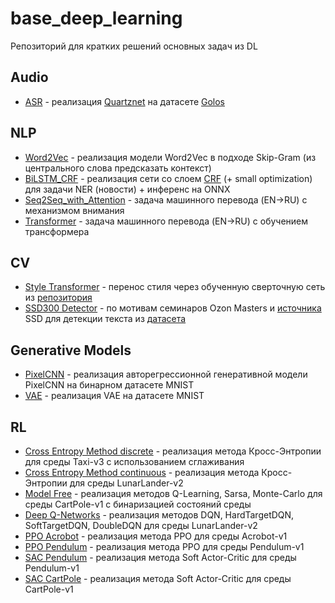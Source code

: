 # base_deep_learning
Репозиторий для кратких решений основных задач из DL

## Audio
- [ASR](Audio/golos_asr_400.ipynb) - реализация [Quartznet](https://arxiv.org/pdf/1910.10261.pdf)
на датасете [Golos](https://github.com/salute-developers/golos)


## NLP
- [Word2Vec](NLP/word2vec.ipynb) - реализация модели Word2Vec в подходе Skip-Gram 
(из центрального слова предсказать контекст)
- [BiLSTM_CRF](NLP/BiLSTM_CRF.ipynb) - реализация сети со слоем 
[CRF](https://pytorch.org/tutorials/beginner/nlp/advanced_tutorial.html)
(+ small optimization) для задачи NER (новости) + инференс на ONNX
- [Seq2Seq_with_Attention](NLP/seq2seq_with_attn.ipynb) - задача машинного перевода (EN->RU)
с механизмом внимания
- [Transformer](NLP/transformer.ipynb) - задача машинного перевода (EN->RU) с 
обучением трансформера

## CV
- [Style Transformer](CV/style_transformer.ipynb) - перенос стиля через обученную 
сверточную сеть из [репозитория](https://github.com/msuvorov7/real_styler)
- [SSD300 Detector](CV/SSD300_Detector.ipynb) - по мотивам семинаров Ozon Masters 
и [источника](https://www.kaggle.com/code/sdeagggg/ssd300-with-pytorch) SSD для 
детекции текста из [датасета](https://textvqa.org/textocr/dataset/)

## Generative Models
- [PixelCNN](Generative%20Models/PixelCNN.ipynb) - реализация авторегрессионной 
генеративной модели PixelCNN на бинарном датасете MNIST
- [VAE](Generative%20Models/VAE.ipynb) - реализация VAE на датасете MNIST

## RL
- [Cross Entropy Method discrete](RL/cross_entropy_taxi.py) - реализация метода Кросс-Энтропии
для среды Taxi-v3 с использованием сглаживания
- [Cross Entropy Method continuous](RL/cross_entropy_lunar_lander.py) - реализация метода
Кросс-Энтропии для среды LunarLander-v2
- [Model Free](RL/model_free.py) - реализация методов Q-Learning, Sarsa, Monte-Carlo для
среды CartPole-v1 с бинаризацией состояний среды
- [Deep Q-Networks](RL/deep_q_networks.py) - реализация методов DQN, HardTargetDQN, SoftTargetDQN,
DoubleDQN для среды LunarLander-v2
- [PPO Acrobot](RL/ppo_acrobot.py) - реализация метода PPO для среды Acrobot-v1
- [PPO Pendulum](RL/ppo_pendulum.py) - реализация метода PPO для среды Pendulum-v1
- [SAC Pendulum](RL/sac_pendulum.py) - реализация метода Soft Actor-Critic для среды Pendulum-v1
- [SAC CartPole](RL/sac_cartpole.py) - реализация метода Soft Actor-Critic для среды CartPole-v1